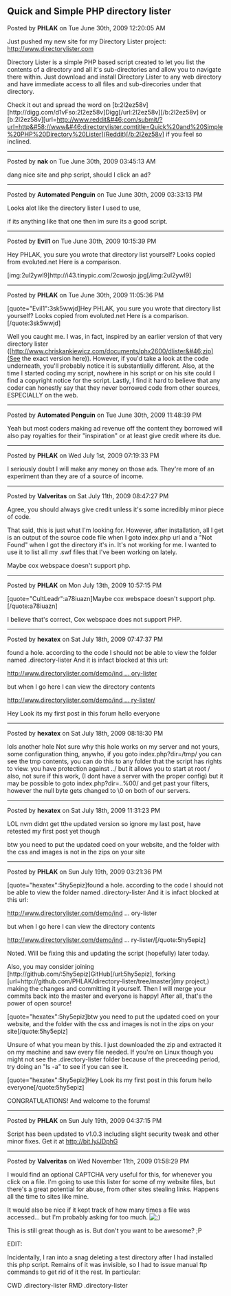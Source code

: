 ## Quick and Simple PHP directory lister
Posted by **PHLAK** on Tue June 30th, 2009 12:20:05 AM

Just pushed my new site for my Directory Lister project: <http://www.directorylister.com>

Directory Lister is a simple PHP based script created to let you list the contents of a directory and all it's sub-directories and allow you to navigate there within. Just download and install Directory Lister to any web directory and have immediate access to all files and sub-direcories under that directory.

Check it out and spread the word on [b:2l2ez58v][http&#58;//digg&#46;com/d1vFso:2l2ez58v]Digg[/url:2l2ez58v][/b:2l2ez58v] or [b:2l2ez58v][url=http://www.reddit&#46;com/submit/?url=http&#58;//www&#46;directorylister.comtitle=Quick%20and%20Simple%20PHP%20Directory%20Lister](Reddit)[/b:2l2ez58v] if you feel so inclined.

--------------------------------------------------------------------------------

Posted by **nak** on Tue June 30th, 2009 03:45:13 AM

dang nice site and php script, should I click an ad?

--------------------------------------------------------------------------------

Posted by **Automated Penguin** on Tue June 30th, 2009 03:33:13 PM

Looks alot like the directory lister I used to use, 

if its anything like that one then im sure its a good script.

--------------------------------------------------------------------------------

Posted by **Evil1** on Tue June 30th, 2009 10:15:39 PM

Hey PHLAK, you sure you wrote that directory list yourself? Looks copied from evoluted.net Here is a comparison.

[img:2ul2ywl9]http&#58;//i43&#46;tinypic&#46;com/2cwosjo&#46;jpg[/img:2ul2ywl9]

--------------------------------------------------------------------------------

Posted by **PHLAK** on Tue June 30th, 2009 11:05:36 PM

[quote=&quot;Evil1&quot;:3sk5wwjd]Hey PHLAK, you sure you wrote that directory list yourself? Looks copied from evoluted.net Here is a comparison.[/quote:3sk5wwjd]

Well you caught me.  I was, in fact, inspired by an earlier version of that very directory lister ([http://www.chriskankiewicz.com/documents/phx2600/dlister&#46;zip](See the exact version here)).  However, if you'd take a look at the code underneath, you'll probably notice it is substantially different.  Also, at the time I started coding my script, nowhere in his script or on his site could I find a copyright notice for the script.  Lastly, I find it hard to believe that any coder can honestly say that they never borrowed code from other sources, ESPECIALLY on the web.

--------------------------------------------------------------------------------

Posted by **Automated Penguin** on Tue June 30th, 2009 11:48:39 PM

Yeah but most coders making ad revenue off the content they borrowed will also pay royalties for their &quot;inspiration&quot; or at least give credit where its due.

--------------------------------------------------------------------------------

Posted by **PHLAK** on Wed July 1st, 2009 07:19:33 PM

I seriously doubt I will make any money on those ads.  They're more of an experiment than they are of a source of income.

--------------------------------------------------------------------------------

Posted by **Valveritas** on Sat July 11th, 2009 08:47:27 PM

Agree, you should always give credit unless it's some incredibly minor piece of code. 

That said, this is just what I'm looking for.  However, after installation, all I get is an output of the source code file when I goto index.php url and a &quot;Not Found&quot; when I got the directory it's in.  It's not working for me.  I wanted to use it to list all my .swf files that I've been working on lately.

Maybe cox webspace doesn't support php.

--------------------------------------------------------------------------------

Posted by **PHLAK** on Mon July 13th, 2009 10:57:15 PM

[quote=&quot;CultLeadr&quot;:a78iuazn]Maybe cox webspace doesn't support php.[/quote:a78iuazn]

I believe that's  correct, Cox webspace does not support PHP.

--------------------------------------------------------------------------------

Posted by **hexatex** on Sat July 18th, 2009 07:47:37 PM

found a hole. according to the code I should not be able to view the folder named .directory-lister
And it is infact blocked at this url:
<!-- m --><a class="postlink" href="http://www.directorylister.com/demo/index.php?dir=.directory-lister">http://www.directorylister.com/demo/ind ... ory-lister</a><!-- m -->

but when I go here I can view the directory contents
<!-- m --><a class="postlink" href="http://www.directorylister.com/demo/index.php?dir=.directory-lister/">http://www.directorylister.com/demo/ind ... ry-lister/</a><!-- m -->

Hey Look its my first post in this forum hello everyone

--------------------------------------------------------------------------------

Posted by **hexatex** on Sat July 18th, 2009 08:18:30 PM

lols another hole Not sure why this hole works on my server and not yours, some configuration thing, anywho, if you goto index.php?dir=/tmp/ 
you can see the tmp contents, you can do this to any folder that the script has rights to view. you have protection against ../ but it allows you to start at root / 
also, not sure if this work, (I dont have a server with the proper config) but it may be possible to goto 
index.php?dir=..%00/ and get past your filters, however the null byte gets changed to \0 on both of our servers.

--------------------------------------------------------------------------------

Posted by **hexatex** on Sat July 18th, 2009 11:31:23 PM

LOL nvm didnt get tthe updated version so ignore my last post, have retested my first post yet though

btw you need to put the updated coed on your website, and the folder with the css and images is not in the zips on your site

--------------------------------------------------------------------------------

Posted by **PHLAK** on Sun July 19th, 2009 03:21:36 PM

[quote=&quot;hexatex&quot;:5hy5epiz]found a hole. according to the code I should not be able to view the folder named .directory-lister
And it is infact blocked at this url:
<!-- m --><a class="postlink" href="http://www.directorylister.com/demo/ind">http://www.directorylister.com/demo/ind</a><!-- m --> ... ory-lister

but when I go here I can view the directory contents
<!-- m --><a class="postlink" href="http://www.directorylister.com/demo/ind">http://www.directorylister.com/demo/ind</a><!-- m --> ... ry-lister/[/quote:5hy5epiz]

Noted.  Will be fixing this and updating the script (hopefully) later today.

Also, you may consider joining [http&#58;//github&#46;com/:5hy5epiz]GitHub[/url:5hy5epiz], forking [url=http&#58;//github&#46;com/PHLAK/directory-lister/tree/master](my project,) making the changes and committing it yourself.  Then I will merge your commits back into the master and everyone is happy!  After all, that's the power of open source!


[quote=&quot;hexatex&quot;:5hy5epiz]btw you need to put the updated coed on your website, and the folder with the css and images is not in the zips on your site[/quote:5hy5epiz]

Unsure of what you mean by this.  I just downloaded the zip and extracted it on my machine and saw every file needed.  If you're on Linux though you might not see the .directory-lister folder because of the preceeding period, try doing an  &quot;ls -a&quot; to see if you can see it.


[quote=&quot;hexatex&quot;:5hy5epiz]Hey Look its my first post in this forum hello everyone[/quote:5hy5epiz]

CONGRATULATIONS!  And welcome to the forums!

--------------------------------------------------------------------------------

Posted by **PHLAK** on Sun July 19th, 2009 04:37:15 PM

Script has been updated to v1.0.3 including slight security tweak and other minor fixes.  Get it at <!-- m --><a class="postlink" href="http://bit.ly/JDphG">http://bit.ly/JDphG</a><!-- m -->

--------------------------------------------------------------------------------

Posted by **Valveritas** on Wed November 11th, 2009 01:58:29 PM

I would find an optional CAPTCHA very useful for this, for whenever you click on a file.  I'm going to use this lister for some of my website files, but there's a great potential for abuse, from other sites stealing links.   Happens all the time to sites like mine.   

It would also be nice if it kept track of how many times a file was accessed... but I'm probably asking for too much.  <!-- s;) --><img src="{SMILIES_PATH}/icon_e_wink.gif" alt=";)" title="Wink" /><!-- s;) -->

This is still great though as is.  But don't you want to be awesome? ;P

EDIT:

Incidentally, I ran into a snag deleting a test directory after I had installed this php script.   Remains of it was invisible, so I had to issue manual ftp commands to get rid of it the rest.  In particular:

CWD .directory-lister
RMD .directory-lister
